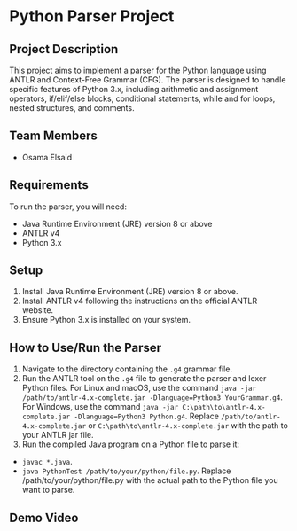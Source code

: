 # Python Parser Project

## Project Description
This project aims to implement a parser for the Python language using ANTLR and Context-Free Grammar (CFG). The parser is designed to handle specific features of Python 3.x, including arithmetic and assignment operators, if/elif/else blocks, conditional statements, while and for loops, nested structures, and comments.

## Team Members
- Osama Elsaid

## Requirements
To run the parser, you will need:
- Java Runtime Environment (JRE) version 8 or above
- ANTLR v4
- Python 3.x

## Setup
1. Install Java Runtime Environment (JRE) version 8 or above.
2. Install ANTLR v4 following the instructions on the official ANTLR website.
3. Ensure Python 3.x is installed on your system.

## How to Use/Run the Parser
1. Navigate to the directory containing the `.g4` grammar file.
2. Run the ANTLR tool on the `.g4` file to generate the parser and lexer Python files. For Linux and macOS, use the command `java -jar /path/to/antlr-4.x-complete.jar -Dlanguage=Python3 YourGrammar.g4`. For Windows, use the command `java -jar C:\path\to\antlr-4.x-complete.jar -Dlanguage=Python3 Python.g4`. Replace `/path/to/antlr-4.x-complete.jar` or `C:\path\to\antlr-4.x-complete.jar` with the path to your ANTLR jar file.
3. Run the compiled Java program on a Python file to parse it:
- `javac *.java`.
- `java PythonTest /path/to/your/python/file.py`. Replace /path/to/your/python/file.py with the actual path to the Python file you want to parse.

## Demo Video

